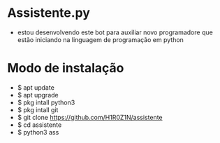 # Assistente.py
- estou desenvolvendo este bot para auxiliar novo programadore que estão iniciando na linguagem de programação em python
# Modo de instalação
- $ apt update
- $ apt upgrade
- $ pkg intall python3
- $ pkg intall git
- $ git clone https://github.com/H1R0Z1N/assistente
- $ cd assistente
- $ python3 ass
